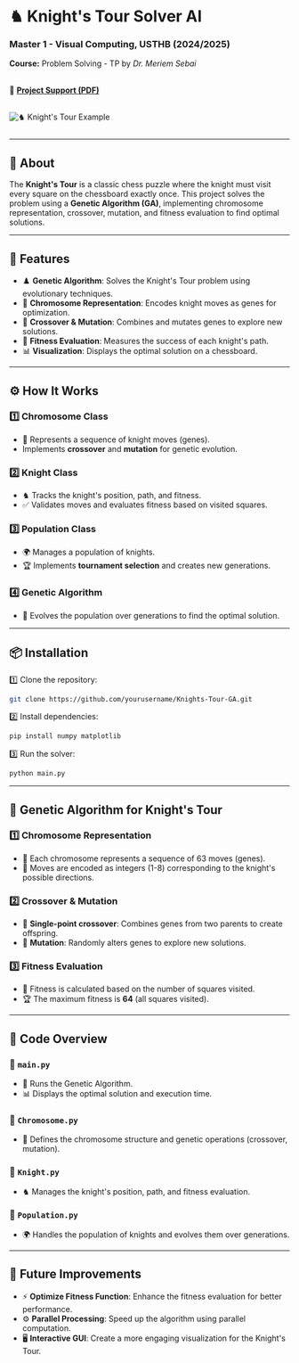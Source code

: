 # **♞ Knight's Tour Solver AI**  
### **Master 1 - Visual Computing, USTHB (2024/2025)**  

**Course:** Problem Solving - TP by *Dr. Meriem Sebai*  
<br>  

📄 **[Project Support (PDF)](./📄chess_knight_tour_ga_project.pdf)**  
<br>  

![♞ Knight's Tour Example](https://cdn.dribbble.com/userupload/19544331/file/original-35f99cb947a2deb51ff9ffd411d002bf.gif)  
<br>  

---

## **📌 About**  
The **Knight's Tour** is a classic chess puzzle where the knight must visit every square on the chessboard exactly once. This project solves the problem using a **Genetic Algorithm (GA)**, implementing chromosome representation, crossover, mutation, and fitness evaluation to find optimal solutions.  

---

## **🚀 Features**  
- ♟️ **Genetic Algorithm**: Solves the Knight's Tour problem using evolutionary techniques.  
- 🧬 **Chromosome Representation**: Encodes knight moves as genes for optimization.  
- 🔄 **Crossover & Mutation**: Combines and mutates genes to explore new solutions.  
- 🎯 **Fitness Evaluation**: Measures the success of each knight's path.  
- 📊 **Visualization**: Displays the optimal solution on a chessboard.  

---

## **⚙️ How It Works**  
### **1️⃣ Chromosome Class**  
- 🧬 Represents a sequence of knight moves (genes).  
- Implements **crossover** and **mutation** for genetic evolution.  

### **2️⃣ Knight Class**  
- ♞ Tracks the knight's position, path, and fitness.  
- ✅ Validates moves and evaluates fitness based on visited squares.  

### **3️⃣ Population Class**  
- 🌍 Manages a population of knights.  
- 🏆 Implements **tournament selection** and creates new generations.  

### **4️⃣ Genetic Algorithm**  
- 🔄 Evolves the population over generations to find the optimal solution.  

---

## **📦 Installation**  
1️⃣ Clone the repository:  
```bash  
git clone https://github.com/yourusername/Knights-Tour-GA.git  
```  

2️⃣ Install dependencies:  
```bash  
pip install numpy matplotlib  
```  

3️⃣ Run the solver:  
```bash  
python main.py  
```  

---

## **🧠 Genetic Algorithm for Knight's Tour**  
### **1️⃣ Chromosome Representation**  
- 🧬 Each chromosome represents a sequence of 63 moves (genes).  
- 🔢 Moves are encoded as integers (1-8) corresponding to the knight's possible directions.  

### **2️⃣ Crossover & Mutation**  
- 🔄 **Single-point crossover**: Combines genes from two parents to create offspring.  
- 🎲 **Mutation**: Randomly alters genes to explore new solutions.  

### **3️⃣ Fitness Evaluation**  
- 🎯 Fitness is calculated based on the number of squares visited.  
- 🏆 The maximum fitness is **64** (all squares visited).  

---

## **📜 Code Overview**

### **📂 `main.py`**  
- 🏁 Runs the Genetic Algorithm.  
- 📊 Displays the optimal solution and execution time.  

### **📂 `Chromosome.py`**  
- 🧬 Defines the chromosome structure and genetic operations (crossover, mutation).  

### **📂 `Knight.py`**  
- ♞ Manages the knight's position, path, and fitness evaluation.  

### **📂 `Population.py`**  
- 🌍 Handles the population of knights and evolves them over generations.  

---

## **🔮 Future Improvements**  
- ⚡ **Optimize Fitness Function**: Enhance the fitness evaluation for better performance.  
- ⚙️ **Parallel Processing**: Speed up the algorithm using parallel computation.  
- 🖥️ **Interactive GUI**: Create a more engaging visualization for the Knight's Tour.  

